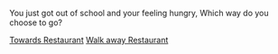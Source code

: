 You just got out of school and your feeling hungry, Which way do you choose to go?

[Towards Restaurant](restaurant.md)
[Walk away Restaurant](phonecall.md)